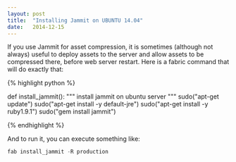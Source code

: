 ```yaml
---
layout: post
title:  "Installing Jammit on UBUNTU 14.04"
date:   2014-12-15
---
```


If you use Jammit for asset compression, it is sometimes (although not always) useful to deploy assets to the server and allow assets to be compressed there, before web server restart. Here is a fabric command that will do exactly that:

{% highlight python %}

def install_jammit():
	""" install jammit on ubuntu server """
	sudo("apt-get update")
	sudo("apt-get install -y default-jre")
	sudo("apt-get install -y ruby1.9.1")
	sudo("gem install jammit")

{% endhighlight %}

And to run it, you can execute something like:

```python 
fab install_jammit -R production 
```










